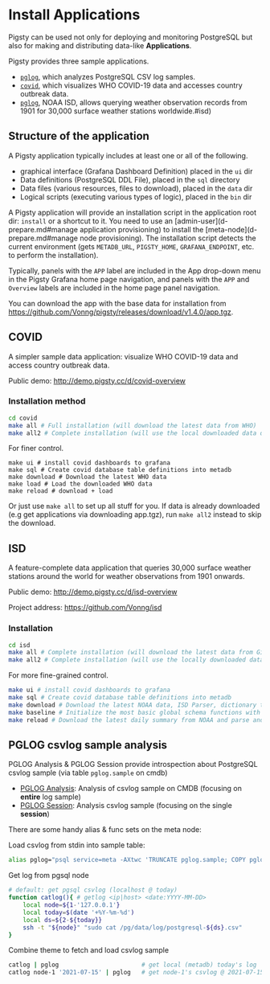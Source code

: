 # Install Applications

Pigsty can be used not only for deploying and monitoring PostgreSQL but also for making and distributing data-like **Applications**.

Pigsty provides three sample applications.

* [`pglog`](#PGLOG), which analyzes PostgreSQL CSV log samples.
* [`covid`](#COVID), which visualizes WHO COVID-19 data and accesses country outbreak data.
* [`pglog`](#ISD), NOAA ISD, allows querying weather observation records from 1901 for 30,000 surface weather stations worldwide.#isd)



## Structure of the application

A Pigsty application typically includes at least one or all of the following.

* graphical interface (Grafana Dashboard Definition) placed in the `ui` dir
* Data definitions (PostgreSQL DDL File), placed in the `sql` directory
* Data files (various resources, files to download), placed in the `data` dir
* Logical scripts (executing various types of logic), placed in the `bin` dir

A Pigsty application will provide an installation script in the application root dir: `install` or a shortcut to it. You need to use an [admin-user](d-prepare.md#manage application provisioning) to install the [meta-node](d-prepare.md#manage node provisioning). The installation script detects the current environment (gets `METADB_URL`, `PIGSTY_HOME`, `GRAFANA_ENDPOINT`, etc. to perform the installation).

Typically, panels with the `APP` label are included in the App drop-down menu in the Pigsty Grafana home page navigation, and panels with the `APP` and `Overview` labels are included in the home page panel navigation.

You can download the app with the base data for installation from https://github.com/Vonng/pigsty/releases/download/v1.4.0/app.tgz.





## COVID

A simpler sample data application: visualize WHO COVID-19 data and access country outbreak data.

Public demo: http://demo.pigsty.cc/d/covid-overview

### Installation method

```bash
cd covid
make all # Full installation (will download the latest data from WHO)
make all2 # Complete installation (will use the local downloaded data directly)
```

For finer control.

```
make ui # install covid dashboards to grafana
make sql # Create covid database table definitions into metadb
make download # Download the latest WHO data
make load # Load the downloaded WHO data
make reload # download + load
```

Or just use `make all` to set up all stuff for you. If data is already downloaded (e.g get applications via downloading app.tgz), run `make all2` instead to skip the download.





## ISD

A feature-complete data application that queries 30,000 surface weather stations around the world for weather observations from 1901 onwards.

Public demo: http://demo.pigsty.cc/d/isd-overview

Project address: https://github.com/Vonng/isd

### Installation

```bash
cd isd
make all # Complete installation (will download the latest data from Github and NOAA)
make all2 # Complete installation (will use the locally downloaded data directly)
```

For more fine-grained control.

```bash
make ui # install covid dashboards to grafana
make sql # Create covid database table definitions into metadb
make download # Download the latest NOAA data, ISD Parser, dictionary tables
make baseline # Initialize the most basic global schema functions with the downloaded data
make reload # Download the latest daily summary from NOAA and parse and load it
```



## PGLOG csvlog sample analysis

PGLOG Analysis & PGLOG Session provide introspection about PostgreSQL csvlog sample (via table `pglog.sample` on cmdb)
* [PGLOG Analysis](http://g.pigsty.cc/pglog-analysis): Analysis of csvlog sample on CMDB (focusing on **entire** log sample)
* [PGLOG Session](http://g.pigsty.cc/pglog-session): Analysis csvlog sample (focusing on the single **session**)


There are some handy alias & func sets on the meta node:

Load csvlog from stdin into sample table:
```bash
alias pglog="psql service=meta -AXtwc 'TRUNCATE pglog.sample; COPY pglog.sample FROM STDIN CSV;'"  # useful alias
```

Get log from pgsql node

```bash
# default: get pgsql csvlog (localhost @ today) 
function catlog(){ # getlog <ip|host> <date:YYYY-MM-DD>
    local node=${1-'127.0.0.1'}
    local today=$(date '+%Y-%m-%d')
    local ds=${2-${today}}
    ssh -t "${node}" "sudo cat /pg/data/log/postgresql-${ds}.csv"
}
```

Combine theme to fetch and load csvlog sample

```bash
catlog | pglog                       # get local (metadb) today's log
catlog node-1 '2021-07-15' | pglog   # get node-1's csvlog @ 2021-07-15 
```

